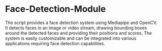 # Face-Detection-Module
The script provides a face detection system using Mediapipe and OpenCV. It detects faces in an image or video stream, drawing bounding boxes around the detected faces and providing their positions and scores. The system is easily customizable and can be integrated into various applications requiring face detection capabilities.

